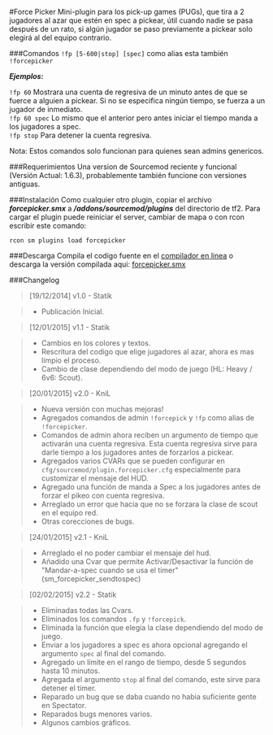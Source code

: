 #Force Picker
Mini-plugin para los pick-up games (PUGs), que tira a 2 jugadores al azar que estén en spec a pickear, útil cuando nadie se pasa después de un rato, si algún jugador se paso previamente a pickear solo elegirá al del equipo contrario.

###Comandos
`!fp [5-600|stop] [spec]` como alias esta también `!forcepicker`

_**Ejemplos:**_

`!fp 60` Mostrara una cuenta de regresiva de un minuto antes de que se fuerce a alguien a pickear. Si no se especifica ningún tiempo, se fuerza a un jugador de inmediato.  
`!fp 60 spec` Lo mismo que el anterior pero antes iniciar el tiempo manda a los jugadores a spec.  
`!fp stop` Para detener la cuenta regresiva.

Nota: Estos comandos solo funcionan para quienes sean admins genericos.

###Requerimientos
Una version de Sourcemod reciente y funcional (Versión Actual: 1.6.3), probablemente también funcione con versiones antiguas.

###Instalación
Como cualquier otro plugin, copiar el archivo _**forcepicker.smx**_ a _**/addons/sourcemod/plugins**_ del directorio de tf2.
Para cargar el plugin puede reiniciar el server, cambiar de mapa o con rcon escribir este comando:

`rcon sm plugins load forcepicker`
 
###Descarga
Compila el codigo fuente en el [compilador en linea](http://www.sourcemod.net/compiler.php) o descarga la versión compilada aqui: [forcepicker.smx](https://bitbucket.org/Polvora/force-picker/downloads/forcepicker.smx)

###Changelog
> [19/12/2014] v1.0 - Statik

> * Publicación Inicial.

> [12/01/2015] v1.1 - Statik

> * Cambios en los colores y textos.
> * Rescritura del codigo que elige jugadores al azar, ahora es mas limpio el proceso.
> * Cambio de clase dependiendo del modo de juego (HL: Heavy / 6v6: Scout).

> [20/01/2015] v2.0 - KniL

> * Nueva versión con muchas mejoras!
> * Agregados comandos de admin `!forcepick` y `!fp` como alias de `!forcepicker`.
> * Comandos de admin ahora reciben un argumento de tiempo que activarán una cuenta regresiva. Esta cuenta regresiva sirve para darle tiempo a los jugadores antes de forzarlos a pickear.
> * Agregados varios CVARs que se pueden configurar en `cfg/sourcemod/plugin.forcepicker.cfg` especialmente para customizar el mensaje del HUD.
> * Agregado una función de manda a Spec a los jugadores antes de forzar el pikeo con cuenta regresiva.
> * Arreglado un error que hacía que no se forzara la clase de scout en el equipo red.
> * Otras corecciones de bugs.

> [24/01/2015] v2.1 - KniL

> * Arreglado el no poder cambiar el mensaje del hud.  
> * Añadido una Cvar que permite Activar/Desactivar la función de "Mandar-a-spec cuando se usa el timer" (sm_forcepicker_sendtospec)

> [02/02/2015] v2.2 - Statik

> * Eliminadas todas las Cvars.
> * Eliminados los comandos `.fp` y `!forcepick`.
> * Eliminada la función que elegía la clase dependiendo del modo de juego.
> * Enviar a los jugadores a spec es ahora opcional agregando el argumento `spec` al final del comando.
> * Agregado un límite en el rango de tiempo, desde 5 segundos hasta 10 minutos.
> * Agregada el argumento `stop` al final del comando, este sirve para detener el timer.
> * Reparado un bug que se daba cuando no habia suficiente gente en Spectator.
> * Reparados bugs menores varios.
> * Algunos cambios gráficos.